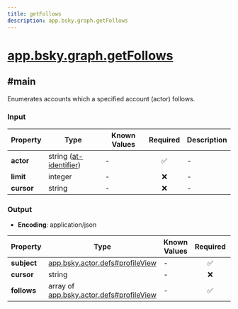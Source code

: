 ```yaml
---
title: getFollows
description: app.bsky.graph.getFollows
---
```


# [app.bsky.graph.getFollows](https://github.com/myConsciousness/atproto.dart/blob/main/lexicons/app/bsky/graph/getFollows.json)

## #main

Enumerates accounts which a specified account (actor) follows.

### Input

| Property | Type | Known Values | Required | Description |
| --- | --- | --- | :---: | --- |
| **actor** | string ([at-identifier](https://atproto.com/specs/lexicon#at-identifier)) | - | ✅ | - |
| **limit** | integer | - | ❌ | - |
| **cursor** | string | - | ❌ | - |

### Output

- **Encoding**: application/json

| Property | Type | Known Values | Required | Description |
| --- | --- | --- | :---: | --- |
| **subject** | [app.bsky.actor.defs#profileView](../../../../lexicons/app/bsky/actor/defs.md#profileview) | - | ✅ | - |
| **cursor** | string | - | ❌ | - |
| **follows** | array of [app.bsky.actor.defs#profileView](../../../../lexicons/app/bsky/actor/defs.md#profileview) | - | ✅ | - |
